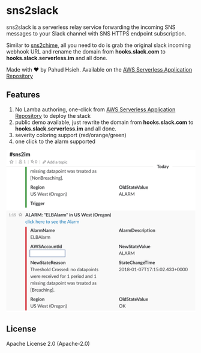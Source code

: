 # sns2slack

sns2slack is a serverless relay service forwarding the incoming SNS messages to your Slack channel with SNS HTTPS endpoint subscription.

Similar to [sns2chime](https://github.com/pahud/sns2chime), all you need to do is grab the original slack incoming webhook URL and rename the domain from **hooks.slack.com** to **hooks.slack.serverless.im** and all done.

Made with ❤️ by Pahud Hsieh. Available on the [AWS Serverless Application Repository](https://aws.amazon.com/serverless)



## Features

1. No Lamba authoring, one-click from [AWS Serverless Application Repository](https://aws.amazon.com/serverless) to deploy the stack
2. public demo available, just rewrite the domain from **hooks.slack.com** to **hooks.slack.serverless.im** and all done.
3. severity coloring support (red/orange/green)
4. one click to the alarm  supported

![demo](images/demo01.png)



## License

Apache License 2.0 (Apache-2.0)
